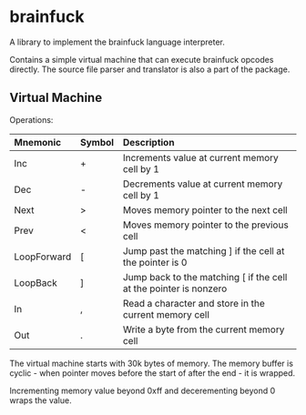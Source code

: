 # brainfuck

A library to implement the brainfuck language interpreter.

Contains a simple virtual machine that can execute brainfuck opcodes directly.
The source file parser and translator is also a part of the package.

## Virtual Machine

Operations:

| Mnemonic | Symbol | Description |
| :-- | :-- | :-- |
| Inc | + | Increments value at current memory cell by 1 |
| Dec | - | Decrements value at current memory cell by 1 |
| Next | > | Moves memory pointer to the next cell |
| Prev | < | Moves memory pointer to the previous cell |
| LoopForward | [ | Jump past the matching ] if the cell at the pointer is 0 |
| LoopBack | ] | Jump back to the matching [ if the cell at the pointer is nonzero |
| In | , | Read a character and store in the current memory cell |
| Out | . | Write a byte from the current memory cell |

The virtual machine starts with 30k bytes of memory.
The memory buffer is cyclic - when pointer moves before the start of after the end - it is wrapped.

Incrementing memory value beyond 0xff and decerementing beyond 0 wraps the value.
